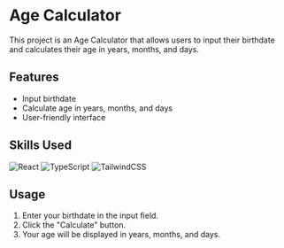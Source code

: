 # Age Calculator

This project is an Age Calculator that allows users to input their birthdate and calculates their age in years, months, and days.

## Features

- Input birthdate
- Calculate age in years, months, and days
- User-friendly interface

## Skills Used

![React](https://img.shields.io/badge/React-20232A?style=for-the-badge&logo=react&logoColor=61DAFB)
![TypeScript](https://img.shields.io/badge/TypeScript-007ACC?style=for-the-badge&logo=typescript&logoColor=white)
![TailwindCSS](https://img.shields.io/badge/TailwindCSS-38B2AC?style=for-the-badge&logo=tailwind-css&logoColor=white)



## Usage

1. Enter your birthdate in the input field.
2. Click the "Calculate" button.
3. Your age will be displayed in years, months, and days.

